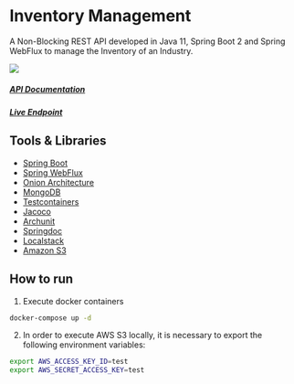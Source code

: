 # Inventory Management
A Non-Blocking REST API developed in Java 11, Spring Boot 2 and Spring WebFlux to manage the Inventory of an Industry.

![](https://img.shields.io/badge/coverage-95%25-brightgreen)

##### [API Documentation]()
##### [Live Endpoint]()

## Tools & Libraries

* [Spring Boot](https://spring.io/projects/spring-boot)
* [Spring WebFlux](https://docs.spring.io/spring-framework/docs/current/reference/html/web-reactive.html)
* [Onion Architecture](https://jeffreypalermo.com/2008/07/the-onion-architecture-part-1/)
* [MongoDB](https://www.mongodb.com/en-us)
* [Testcontainers](https://www.testcontainers.org/) 
* [Jacoco](https://github.com/jacoco/jacoco)
* [Archunit](https://www.archunit.org/)
* [Springdoc](https://springdoc.org/)
* [Localstack](https://github.com/localstack/localstack)
* [Amazon S3](https://aws.amazon.com/s3/?nc1=h_ls)

## How to run

1. Execute docker containers

```bash
docker-compose up -d
```

2. In order to execute AWS S3 locally, it is necessary to export the following environment variables:
```bash
export AWS_ACCESS_KEY_ID=test
export AWS_SECRET_ACCESS_KEY=test
```

